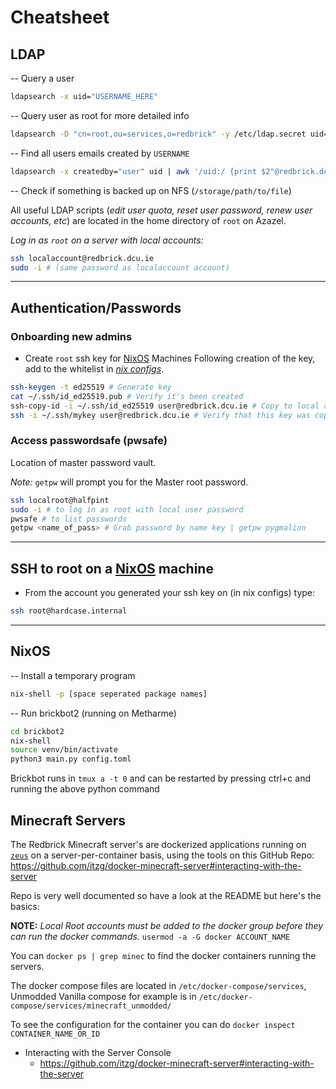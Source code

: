 # Cheatsheet

## LDAP
-- Query a user
```sh
ldapsearch -x uid="USERNAME_HERE"
```

-- Query user as root for more detailed info
```sh
ldapsearch -D "cn=root,ou=services,o=redbrick" -y /etc/ldap.secret uid=user
```

-- Find all users emails created by `USERNAME`
```sh
ldapsearch -x createdby="user" uid | awk '/uid:/ {print $2"@redbrick.dcu.ie"}'
```

-- Check if something is backed up on NFS (`/storage/path/to/file`)

All useful LDAP scripts (*edit user quota, reset user password, renew user accounts, etc*) are located in the home directory of `root` on Azazel.

*Log in as `root` on a server with local accounts:*
```bash
ssh localaccount@redbrick.dcu.ie
sudo -i # (same password as localaccount account)
```
___

## Authentication/Passwords

### Onboarding new admins

- Create `root` ssh key for [NixOS](../procedures/nixos.md) Machines
Following creation of the key, add to the whitelist in *[nix configs](https://github.com/redbrick/nix-configs/blob/master/services/ssh.nix)*.

```bash
ssh-keygen -t ed25519 # Generate key
cat ~/.ssh/id_ed25519.pub # Verify it's been created
ssh-copy-id -i ~/.ssh/id_ed25519 user@redbrick.dcu.ie # Copy to local account's ssh dir
ssh -i ~/.ssh/mykey user@redbrick.dcu.ie # Verify that this key was copied
```

### Access passwordsafe (pwsafe)

Location of master password vault.

*Note:* `getpw` will prompt you for the Master root password.
```bash
ssh localroot@halfpint
sudo -i # to log in as root with local user password
pwsafe # to list passwords
getpw <name_of_pass> # Grab password by name key | getpw pygmalion
```


___

## SSH to root on a [NixOS](../procedures/nixos.md) machine
- From the account you generated your ssh key on (in nix configs) type:
```bash
ssh root@hardcase.internal
```

___

## NixOS

-- Install a temporary program
```bash
nix-shell -p [space seperated package names]
```

-- Run brickbot2 (running on Metharme)
```bash
cd brickbot2
nix-shell
source venv/bin/activate
python3 main.py config.toml
```

Brickbot runs in `tmux a -t 0` and can be restarted by pressing ctrl+c and running the above python command

## Minecraft Servers

The Redbrick Minecraft server's are dockerized applications running on [`zeus`](../hosts/zeus.md) on a server-per-container basis, using the tools on this GitHub Repo: https://github.com/itzg/docker-minecraft-server#interacting-with-the-server

Repo is very well documented so have a look at the README but here's the basics:

**NOTE:** *Local Root accounts must be added to the docker group before they can run the docker commands.* `usermod -a -G docker ACCOUNT_NAME`


You can `docker ps | grep minec` to find the docker containers running the servers.

The docker compose files are located in `/etc/docker-compose/services`, Unmodded Vanilla compose for example is in `/etc/docker-compose/services/minecraft_unmodded/`

To see the configuration for the container you can do `docker inspect CONTAINER_NAME_OR_ID`



- Interacting with the Server Console
    - https://github.com/itzg/docker-minecraft-server#interacting-with-the-server
